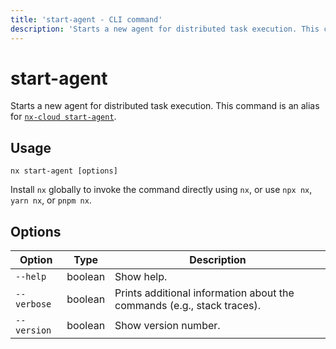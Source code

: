 ```yaml
---
title: 'start-agent - CLI command'
description: 'Starts a new agent for distributed task execution. This command is an alias for [`nx-cloud start-agent`](/docs/reference/nx-cloud-cli).'
---
```


# start-agent

Starts a new agent for distributed task execution. This command is an alias for [`nx-cloud start-agent`](/docs/reference/nx-cloud-cli).

## Usage

```shell
nx start-agent [options]
```

Install `nx` globally to invoke the command directly using `nx`, or use `npx nx`, `yarn nx`, or `pnpm nx`.

## Options

| Option      | Type    | Description                                                            |
| ----------- | ------- | ---------------------------------------------------------------------- |
| `--help`    | boolean | Show help.                                                             |
| `--verbose` | boolean | Prints additional information about the commands (e.g., stack traces). |
| `--version` | boolean | Show version number.                                                   |
